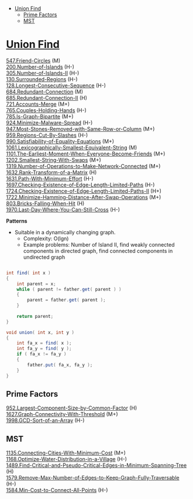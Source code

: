 - [Union Find](#union-find)
  - [Prime Factors](#prime-factors)
  - [MST](#mst)

# [Union Find](https://github.com/wisdompeak/LeetCode/tree/master/Union_Find)

[547.Friend-Circles](https://github.com/wisdompeak/LeetCode/tree/master/Union_Find/547.Friend-Circles) \(M\)  
[200.Number-of-Islands](https://github.com/wisdompeak/LeetCode/tree/master/DFS/200.Number-of-Islands) \(H-\)  
[305.Number-of-Islands-II](https://github.com/wisdompeak/LeetCode/tree/master/Union_Find/305.Number-of-Islands-II) \(H-\)  
[130.Surrounded-Regions](https://github.com/wisdompeak/LeetCode/tree/master/Union_Find/130.Surrounded-Regions) \(H-\)  
[128.Longest-Consecutive-Sequence](https://github.com/wisdompeak/LeetCode/tree/master/Union_Find/128.Longest-Consecutive-Sequence) \(H-\)  
[684.Redundant-Connection](https://github.com/wisdompeak/LeetCode/tree/master/Union_Find/684.Redundant-Connection) \(M\)  
[685.Redundant-Connection-II](https://github.com/wisdompeak/LeetCode/tree/master/Union_Find/685.Redundant-Connection-II) \(H\)  
[721.Accounts-Merge](https://github.com/wisdompeak/LeetCode/tree/master/Union_Find/721.Accounts-Merge) \(M+\)  
[765.Couples-Holding-Hands](https://github.com/wisdompeak/LeetCode/tree/master/Union_Find/765.Couples-Holding-Hands) \(H-\)  
[785.Is-Graph-Bipartite](https://github.com/wisdompeak/LeetCode/tree/master/BFS/785.Is-Graph-Bipartite) \(M+\)  
[924.Minimize-Malware-Spread](https://github.com/wisdompeak/LeetCode/tree/master/Union_Find/924.Minimize-Malware-Spread) \(H-\)  
[947.Most-Stones-Removed-with-Same-Row-or-Column](https://github.com/wisdompeak/LeetCode/tree/master/Union_Find/947.Most-Stones-Removed-with-Same-Row-or-Column) \(M+\)  
[959.Regions-Cut-By-Slashes](https://github.com/wisdompeak/LeetCode/tree/master/DFS/959.Regions-Cut-By-Slashes) \(H-\)  
[990.Satisfiability-of-Equality-Equations](https://github.com/wisdompeak/LeetCode/tree/master/Union_Find/990.Satisfiability-of-Equality-Equations) \(M+\)  
[1061.Lexicographically-Smallest-Equivalent-String](https://github.com/wisdompeak/LeetCode/tree/master/Union_Find/1061.Lexicographically-Smallest-Equivalent-String) \(M\)  
[1101.The-Earliest-Moment-When-Everyone-Become-Friends](https://github.com/wisdompeak/LeetCode/tree/master/Union_Find/1101.The-Earliest-Moment-When-Everyone-Become-Friends) \(M+\)  
[1202.Smallest-String-With-Swaps](https://github.com/wisdompeak/LeetCode/tree/master/Union_Find/1202.Smallest-String-With-Swaps) \(M+\)  
[1319.Number-of-Operations-to-Make-Network-Connected](https://github.com/wisdompeak/LeetCode/tree/master/Union_Find/1319.Number-of-Operations-to-Make-Network-Connected) \(M+\)  
[1632.Rank-Transform-of-a-Matrix](https://github.com/wisdompeak/LeetCode/tree/master/Union_Find/1632.Rank-Transform-of-a-Matrix) \(H\)  
[1631.Path-With-Minimum-Effort](https://github.com/wisdompeak/LeetCode/tree/master/Union_Find/1631.Path-With-Minimum-Effort) \(H-\)  
[1697.Checking-Existence-of-Edge-Length-Limited-Paths](https://github.com/wisdompeak/LeetCode/tree/master/Union_Find/1697.Checking-Existence-of-Edge-Length-Limited-Paths) \(H-\)  
[1724.Checking-Existence-of-Edge-Length-Limited-Paths-II](https://github.com/wisdompeak/LeetCode/tree/master/Union_Find/1724.Checking-Existence-of-Edge-Length-Limited-Paths-II) \(H+\)  
[1722.Minimize-Hamming-Distance-After-Swap-Operations](https://github.com/wisdompeak/LeetCode/tree/master/Union_Find/1722.Minimize-Hamming-Distance-After-Swap-Operations) \(M+\)  
[803.Bricks-Falling-When-Hit](https://github.com/wisdompeak/LeetCode/tree/master/DFS/803.Bricks-Falling-When-Hit) \(H\)  
[1970.Last-Day-Where-You-Can-Still-Cross](https://github.com/wisdompeak/LeetCode/tree/master/Union_Find/1970.Last-Day-Where-You-Can-Still-Cross) \(H-\)

**Patterns**

* Suitable in a dynamically changing graph. 
  * Complexity: O\(lgn\)
  * Example problems: Number of Island II, find weakly connected components in directed graph, find connected components in undirected graph

```java

int find( int x ) 
{ 
    int parent = x; 
    while ( parent != father.get( parent ) ) 
    { 
        parent = father.get( parent ); 
    } 
    
    return parent; 
}

void union( int x, int y ) 
{ 
    int fa_x = find( x ); 
    int fa_y = find( y ); 
    if ( fa_x != fa_y ) 
    { 
        father.put( fa_x, fa_y );
    } 
}   

```



## Prime Factors

[952.Largest-Component-Size-by-Common-Factor](https://github.com/wisdompeak/LeetCode/tree/master/Union_Find/952.Largest-Component-Size-by-Common-Factor) \(H\)  
[1627.Graph-Connectivity-With-Threshold](https://github.com/wisdompeak/LeetCode/tree/master/Union_Find/1627.Graph-Connectivity-With-Threshold) \(M+\)  
[1998.GCD-Sort-of-an-Array](https://github.com/wisdompeak/LeetCode/tree/master/Union_Find/1998.GCD-Sort-of-an-Array) \(H-\)

## MST

[1135.Connecting-Cities-With-Minimum-Cost](https://github.com/wisdompeak/LeetCode/tree/master/Union_Find/1135.Connecting-Cities-With-Minimum-Cost) \(M+\)  
[1168.Optimize-Water-Distribution-in-a-Village](https://github.com/wisdompeak/LeetCode/tree/master/Union_Find/1168.Optimize-Water-Distribution-in-a-Village) \(H-\)  
[1489.Find-Critical-and-Pseudo-Critical-Edges-in-Minimum-Spanning-Tree](https://github.com/wisdompeak/LeetCode/tree/master/Union_Find/1489.Find-Critical-and-Pseudo-Critical-Edges-in-Minimum-Spanning-Tree) \(H\)  
[1579.Remove-Max-Number-of-Edges-to-Keep-Graph-Fully-Traversable](https://github.com/wisdompeak/LeetCode/tree/master/Union_Find/1579.Remove-Max-Number-of-Edges-to-Keep-Graph-Fully-Traversable) \(H-\)  
[1584.Min-Cost-to-Connect-All-Points](https://github.com/wisdompeak/LeetCode/tree/master/Union_Find/1584.Min-Cost-to-Connect-All-Points) \(H-\)
